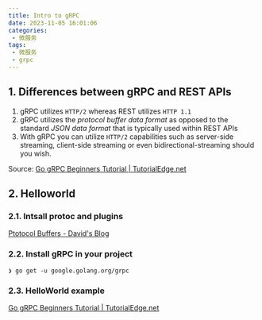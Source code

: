 ```yaml
---
title: Intro to gRPC 
date: 2023-11-05 16:01:06
categories:
 - 微服务
tags:
 - 微服务
 - grpc
---
```


## 1. Differences between gRPC and REST APIs

1. gRPC utilizes `HTTP/2` whereas REST utilizes `HTTP 1.1`
2. gRPC utilizes the *protocol buffer data format* as opposed to the standard *JSON data format* that is typically used within REST APIs
3. With gRPC you can utilize `HTTP/2` capabilities such as server-side streaming, client-side streaming or even bidirectional-streaming should you wish.

Source: [Go gRPC Beginners Tutorial | TutorialEdge.net](https://tutorialedge.net/golang/go-grpc-beginners-tutorial/)

## 2. Helloworld 

### 2.1. Intsall protoc and plugins

[Ptotocol Buffers - David's Blog](https://davidzhu.xyz/post/golang/grpc/002-proto-buffer/)

### 2.2. Install gRPC in your project

```
❯ go get -u google.golang.org/grpc 
```

### 2.3. HelloWorld example

[Go gRPC Beginners Tutorial | TutorialEdge.net](https://tutorialedge.net/golang/go-grpc-beginners-tutorial/)



